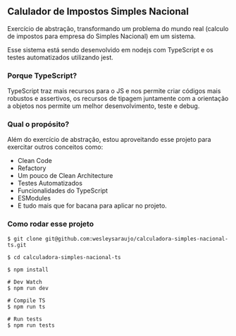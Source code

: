 ## Calulador de Impostos Simples Nacional

Exercício de abstração, transformando um problema do mundo real (calculo de impostos para empresa do Simples Nacional) em um sistema.

Esse sistema está sendo desenvolvido em nodejs com TypeScript e os testes automatizados utilizando jest.

### Porque TypeScript?
TypeScript traz mais recursos para o JS e nos permite criar códigos mais robustos e assertivos, os recursos de tipagem juntamente com a orientação a objetos nos permite um melhor desenvolvimento, teste e debug.

### Qual o propósito?
Além do exercício de abstração, estou aproveitando esse projeto para exercitar outros conceitos como:
* Clean Code
* Refactory
* Um pouco de Clean Architecture
* Testes Automatizados
* Funcionalidades do TypeScript
* ESModules
* E tudo mais que for bacana para aplicar no projeto.

### Como rodar esse projeto
```
$ git clone git@github.com:wesleysaraujo/calculadora-simples-nacional-ts.git

$ cd calculadora-simples-nacional-ts

$ npm install

# Dev Watch
$ npm run dev

# Compile TS
$ npm run ts

# Run tests
$ npm run tests
